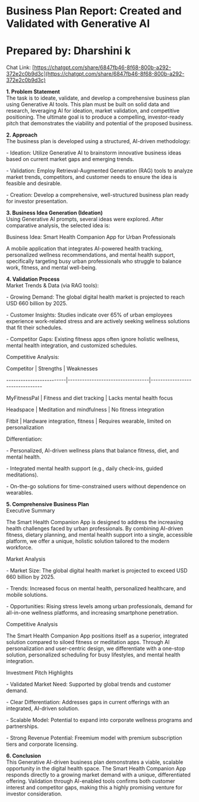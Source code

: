 # Business Plan Report: Created and Validated with Generative AI

# Prepared by: Dharshini k

Chat Link:   [https://chatgpt.com/share/6847fb46-8f68-800b-a292-372e2c0b9d3c](https://chatgpt.com/share/6847fb46-8f68-800b-a292-372e2c0b9d3c)

**1\. Problem Statement**  
The task is to ideate, validate, and develop a comprehensive business plan using Generative AI tools. This plan must be built on solid data and research, leveraging AI for ideation, market validation, and competitive positioning. The ultimate goal is to produce a compelling, investor-ready pitch that demonstrates the viability and potential of the proposed business.

**2\. Approach**  
The business plan is developed using a structured, AI-driven methodology:

\- Ideation: Utilize Generative AI to brainstorm innovative business ideas based on current market gaps and emerging trends.

\- Validation: Employ Retrieval-Augmented Generation (RAG) tools to analyze market trends, competitors, and customer needs to ensure the idea is feasible and desirable.

\- Creation: Develop a comprehensive, well-structured business plan ready for investor presentation.

**3\. Business Idea Generation (Ideation)**  
Using Generative AI prompts, several ideas were explored. After comparative analysis, the selected idea is:

Business Idea: Smart Health Companion App for Urban Professionals

A mobile application that integrates AI-powered health tracking, personalized wellness recommendations, and mental health support, specifically targeting busy urban professionals who struggle to balance work, fitness, and mental well-being.

**4\. Validation Process**  
Market Trends & Data (via RAG tools):

\- Growing Demand: The global digital health market is projected to reach USD 660 billion by 2025\.

\- Customer Insights: Studies indicate over 65% of urban employees experience work-related stress and are actively seeking wellness solutions that fit their schedules.

\- Competitor Gaps: Existing fitness apps often ignore holistic wellness, mental health integration, and customized schedules.

Competitive Analysis:

Competitor              | Strengths                         | Weaknesses

\-------------------------|----------------------------------|--------------------------------

MyFitnessPal            | Fitness and diet tracking         | Lacks mental health focus

Headspace               | Meditation and mindfulness        | No fitness integration

Fitbit                  | Hardware integration, fitness     | Requires wearable, limited on personalization

Differentiation:

\- Personalized, AI-driven wellness plans that balance fitness, diet, and mental health.

\- Integrated mental health support (e.g., daily check-ins, guided meditations).

\- On-the-go solutions for time-constrained users without dependence on wearables.

**5\. Comprehensive Business Plan**  
Executive Summary

The Smart Health Companion App is designed to address the increasing health challenges faced by urban professionals. By combining AI-driven fitness, dietary planning, and mental health support into a single, accessible platform, we offer a unique, holistic solution tailored to the modern workforce.

Market Analysis

\- Market Size: The global digital health market is projected to exceed USD 660 billion by 2025\.

\- Trends: Increased focus on mental health, personalized healthcare, and mobile solutions.

\- Opportunities: Rising stress levels among urban professionals, demand for all-in-one wellness platforms, and increasing smartphone penetration.

Competitive Analysis

The Smart Health Companion App positions itself as a superior, integrated solution compared to siloed fitness or meditation apps. Through AI personalization and user-centric design, we differentiate with a one-stop solution, personalized scheduling for busy lifestyles, and mental health integration.

Investment Pitch Highlights

\- Validated Market Need: Supported by global trends and customer demand.

\- Clear Differentiation: Addresses gaps in current offerings with an integrated, AI-driven solution.

\- Scalable Model: Potential to expand into corporate wellness programs and partnerships.

\- Strong Revenue Potential: Freemium model with premium subscription tiers and corporate licensing.

**6\. Conclusion**  
This Generative AI-driven business plan demonstrates a viable, scalable opportunity in the digital health space. The Smart Health Companion App responds directly to a growing market demand with a unique, differentiated offering. Validation through AI-enabled tools confirms both customer interest and competitor gaps, making this a highly promising venture for investor consideration.

